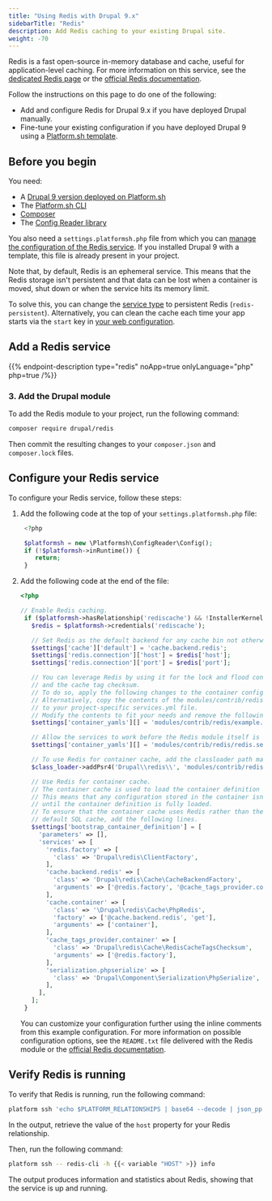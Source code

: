 ```yaml
---
title: "Using Redis with Drupal 9.x"
sidebarTitle: "Redis"
description: Add Redis caching to your existing Drupal site.
weight: -70
---
```


Redis is a fast open-source in-memory database and cache, 
useful for application-level caching. 
For more information on this service, see the [dedicated Redis page](../../add-services/redis.md) 
or the [official Redis documentation](https://redis.io/docs/).

Follow the instructions on this page to do one of the following:

- Add and configure Redis for Drupal 9.x if you have deployed Drupal manually.
- Fine-tune your existing configuration if you have deployed Drupal 9 using a [Platform.sh template](../../development/templates.md).

## Before you begin

You need:

- A [Drupal 9 version deployed on Platform.sh](../drupal9/deploy/_index.md)
- The [Platform.sh CLI](../../administration/cli/)
- [Composer](https://getcomposer.org/)
- The [Config Reader library](../../guides/drupal9/deploy/customize.md#install-the-config-reader)

You also need a `settings.platformsh.php` file from which you can [manage the configuration of the Redis service](../drupal9/deploy/customize.md#settingsphp).
If you installed Drupal 9 with a template, this file is already present in your project.

Note that, by default, Redis is an ephemeral service.
This means that the Redis storage isn't persistent 
and that data can be lost when a container is moved, shut down 
or when the service hits its memory limit.

To solve this, you can change the [service type](../../add-services/redis.md#service-types) 
to persistent Redis (`redis-persistent`).
Alternatively, you can clean the cache each time your app starts 
via the `start` key in [your web configuration](../../create-apps/app-reference.md#web-commands).

## Add a Redis service

{{% endpoint-description type="redis" noApp=true onlyLanguage="php" php=true /%}}

### 3. Add the Drupal module

To add the Redis module to your project, run the following command:

```bash
composer require drupal/redis
```

Then commit the resulting changes to your `composer.json` 
and `composer.lock` files.

## Configure your Redis service

To configure your Redis service, follow these steps:

1. Add the following code at the top of your `settings.platformsh.php` file:

   ```php {location="settings.platformsh.php"}
    <?php

    $platformsh = new \Platformsh\ConfigReader\Config();
    if (!$platformsh->inRuntime()) {
       return;
    }
   ```

2. Add the following code at the end of the file:

   ```php {location="settings.platformsh.php"}
   <?php

   // Enable Redis caching.
    if ($platformsh->hasRelationship('rediscache') && !InstallerKernel::installationAttempted() && extension_loaded('redis')) {
      $redis = $platformsh->credentials('rediscache');

      // Set Redis as the default backend for any cache bin not otherwise specified.
      $settings['cache']['default'] = 'cache.backend.redis';
      $settings['redis.connection']['host'] = $redis['host'];
      $settings['redis.connection']['port'] = $redis['port'];

      // You can leverage Redis by using it for the lock and flood control systems 
      // and the cache tag checksum. 
      // To do so, apply the following changes to the container configuration.
      // Alternatively, copy the contents of the modules/contrib/redis/example.services.yml file 
      // to your project-specific services.yml file.
      // Modify the contents to fit your needs and remove the following line.
      $settings['container_yamls'][] = 'modules/contrib/redis/example.services.yml';

      // Allow the services to work before the Redis module itself is enabled.
      $settings['container_yamls'][] = 'modules/contrib/redis/redis.services.yml';

      // To use Redis for container cache, add the classloader path manually.
      $class_loader->addPsr4('Drupal\\redis\\', 'modules/contrib/redis/src');

      // Use Redis for container cache.
      // The container cache is used to load the container definition itself.
      // This means that any configuration stored in the container isn't available
      // until the container definition is fully loaded.
      // To ensure that the container cache uses Redis rather than the
      // default SQL cache, add the following lines.
      $settings['bootstrap_container_definition'] = [
        'parameters' => [],
        'services' => [
          'redis.factory' => [
            'class' => 'Drupal\redis\ClientFactory',
          ],
          'cache.backend.redis' => [
            'class' => 'Drupal\redis\Cache\CacheBackendFactory',
            'arguments' => ['@redis.factory', '@cache_tags_provider.container', '@serialization.phpserialize'],
          ],
          'cache.container' => [
            'class' => '\Drupal\redis\Cache\PhpRedis',
            'factory' => ['@cache.backend.redis', 'get'],
            'arguments' => ['container'],
          ],
          'cache_tags_provider.container' => [
            'class' => 'Drupal\redis\Cache\RedisCacheTagsChecksum',
            'arguments' => ['@redis.factory'],
          ],
          'serialization.phpserialize' => [
            'class' => 'Drupal\Component\Serialization\PhpSerialize',
          ],
        ],
      ];
    }
   ```

   You can customize your configuration further 
   using the inline comments from this example configuration.
   For more information on possible configuration options, 
   see the `README.txt` file delivered with the Redis module 
   or the [official Redis documentation](https://redis.io/docs/). 

## Verify Redis is running

To verify that Redis is running, run the following command:

```bash
platform ssh 'echo $PLATFORM_RELATIONSHIPS | base64 --decode | json_pp'
```

In the output, retrieve the value of the `host` property for your Redis relationship.

Then, run the following command:

```bash
platform ssh -- redis-cli -h {{< variable "HOST" >}} info
```

The output produces information and statistics about Redis,
showing that the service is up and running.